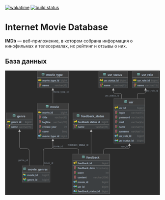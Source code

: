 [![wakatime](https://wakatime.com/badge/github/squarple/imdb.svg)](https://wakatime.com/badge/github/squarple/imdb)
<a href="https://app.circleci.com/pipelines/github/squarple/imdb?branch=master">
        <img src="https://img.shields.io/circleci/project/github/squarple/imdb/master" alt="build status"></a>

# Internet Movie Database
**IMDb** — веб-приложение, в котором собрана информация о кинофильмах и телесериалах, их рейтинг и отзывы о них.

## База данных
![alt_text](images/database.png)
